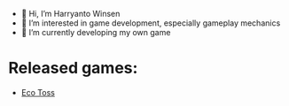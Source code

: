 - 👋 Hi, I’m Harryanto Winsen
- 👀 I’m interested in game development, especially gameplay mechanics
- 🌱 I’m currently developing my own game

# Released games:
- [Eco Toss](https://play.google.com/store/apps/details?id=com.EcoTeam.EcoToss)

<!---
HWinsen/HWinsen is a ✨ special ✨ repository because its `README.md` (this file) appears on your GitHub profile.
You can click the Preview link to take a look at your changes.
--->
